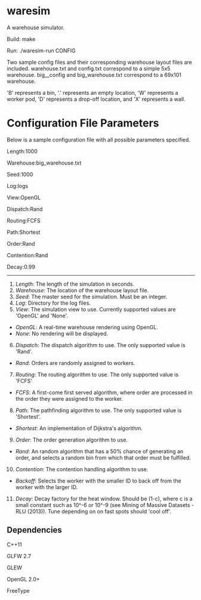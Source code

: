 waresim
=======

A warehouse simulator.


Build: make

Run: ./waresim-run CONFIG

Two sample config files and their corresponding warehouse layout files are included. warehouse.txt and config.txt correspond to a simple 5x5 warehouse. big__config and big_warehouse.txt correspond to a 69x101 warehouse.

'B' represents a bin, '.' represents an empty location, 'W' represents a worker pod, 'D' represents a drop-off location, and 'X' represents a wall.


Configuration File Parameters
=======
Below is a sample configuration file with all possible parameters specified.

Length:1000

Warehouse:big_warehouse.txt

Seed:1000

Log:logs

View:OpenGL

Dispatch:Rand

Routing:FCFS

Path:Shortest

Order:Rand

Contention:Rand

Decay:0.99

---

1. _Length_: The length of the simulation in seconds.
2. _Warehouse_: The location of the warehouse layout file.
3. _Seed_: The master seed for the simulation. Must be an integer.
4. _Log_: Directory for the log files.
5. _View_: The simulation view to use. Currently supported values are 'OpenGL' and 'None'.
  * _OpenGL_: A real-time warehouse rendering using OpenGL.
  * _None_: No rendering will be displayed.
6. _Dispatch_: The dispatch algorithm to use. The only supported value is 'Rand'.
  * _Rand_: Orders are randomly assigned to workers.
7. _Routing_: The routing algorithm to use. The only supported value is 'FCFS'
  * _FCFS_: A first-come first served algorithm, where order are processed in the order they were assigned to the worker.
8. _Path_: The pathfinding algorithm to use. The only supported value is 'Shortest'.
  * _Shortest_: An implementation of Dijkstra's algorithm.
9. _Order_: The order generation algorithm to use.
  * _Rand_: An random algorithm that has a 50% chance of generating an order, and selects a random bin from which that order must be fulfilled.
10. _Contention_: The contention handling algorithm to use.
  * _Backoff_: Selects the worker with the smaller ID to back off from the worker with the larger ID.
11. _Decay_: Decay factory for the heat window. Should be (1-c), where c is a small constant such as 10^-6 or 10^-9 (see Mining of Massive Datasets - RLU (2013)). Tune depending on on fast spots should 'cool off'.

Dependencies
-------

C++11

GLFW 2.7

GLEW

OpenGL 2.0+

FreeType



